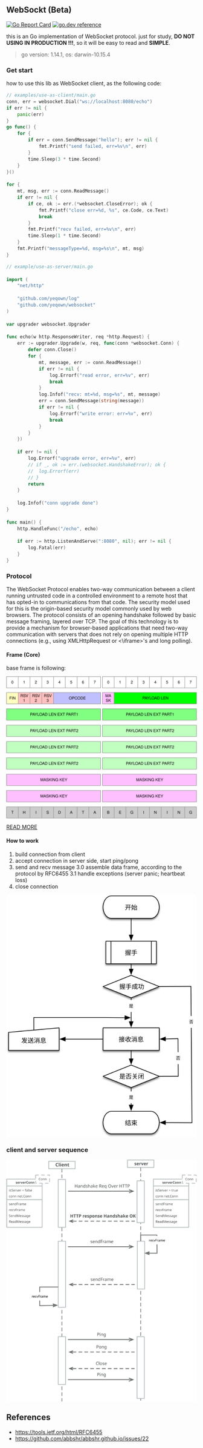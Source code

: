 ## WebSockt (Beta)

[![Go Report Card](https://goreportcard.com/badge/github.com/yeqown/websocket)](https://goreportcard.com/report/github.com/yeqown/websocket) [![go.dev reference](https://img.shields.io/badge/go.dev-reference-007d9c?logo=go&logoColor=white&style=flat-square)](https://pkg.go.dev/github.com/yeqown/websocket)

this is an Go implementation of WebSocket protocol. just for study, **DO NOT USING IN PRODUCTION !!!**, so it will be easy to read and **SIMPLE**.

> go version: 1.14.1, os: darwin-10.15.4

### Get start

how to use this lib as WebSocket client, as the following code:

```go
// examples/use-as-client/main.go
conn, err = websocket.Dial("ws://localhost:8080/echo")
if err != nil {
    panic(err)
}
go func() {
    for {
        if err = conn.SendMessage("hello"); err != nil {
            fmt.Printf("send failed, err=%v\n", err)
        }
        time.Sleep(3 * time.Second)
    }
}()

for {
    mt, msg, err := conn.ReadMessage()
    if err != nil {
        if ce, ok := err.(*websocket.CloseError); ok {
            fmt.Printf("close err=%d, %s", ce.Code, ce.Text)
            break
        }
        fmt.Printf("recv failed, err=%v\n", err)
        time.Sleep(1 * time.Second)
    }
    fmt.Printf("messageType=%d, msg=%s\n", mt, msg)
}
```

```go
// example/use-as-server/main.go

import (
    "net/http"

    "github.com/yeqown/log"
    "github.com/yeqown/websocket"
)

var upgrader websocket.Upgrader

func echo(w http.ResponseWriter, req *http.Request) {
    err := upgrader.Upgrade(w, req, func(conn *websocket.Conn) {
        defer conn.Close()
        for {
            mt, message, err := conn.ReadMessage()
            if err != nil {
                log.Errorf("read error, err=%v", err)
                break
            }
            log.Infof("recv: mt=%d, msg=%s", mt, message)
            err = conn.SendMessage(string(message))
            if err != nil {
                log.Errorf("write error: err=%v", err)
                break
            }
        }
    })

    if err != nil {
        log.Errorf("upgrade error, err=%v", err)
        // if _, ok := err.(websocket.HandshakeError); ok {
        // 	log.Errorf(err)
        // }
        return
    }

    log.Infof("conn upgrade done")
}

func main() {
    http.HandleFunc("/echo", echo)

    if err := http.ListenAndServe(":8080", nil); err != nil {
        log.Fatal(err)
    }
}
```

### Protocol

The WebSocket Protocol enables two-way communication between a client running untrusted code in a controlled environment to a remote host that has opted-in to communications from that code.  The security model used for this is the origin-based security model commonly used by web browsers.  The protocol consists of an opening handshake followed by basic message framing, layered over TCP.  The goal of this technology is to provide a mechanism for browser-based applications that need two-way communication with servers that does not rely on opening multiple HTTP connections (e.g., using XMLHttpRequest or <\iframe>'s and long polling).

#### Frame (Core)

base frame is following:

<img align="center" src="./static/websocket-frame.svg"/>

[READ MORE](./docs/frame.md)

#### How to work

1. build connection from client
2. accept connection in server side, start ping/pong
3. send and recv message
    3.0 assemble data frame, according to the protocol by RFC6455
    3.1 handle exceptions (server panic; heartbeat loss)
4. close connection

<img align="center" src="./static/websocket-process.svg"/>

### client and server sequence

<img align="center" src="./static/websocket-seq.svg">

## References

* https://tools.ietf.org/html/RFC6455
* https://github.com/abbshr/abbshr.github.io/issues/22